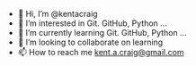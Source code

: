 - 👋 Hi, I’m @kentacraig
- 👀 I’m interested in Git. GitHub, Python ...
- 🌱 I’m currently learning Git. GitHub, Python ...
- 💞️ I’m looking to collaborate on learning
- 📫 How to reach me kent.a.craig@gmail.com

<!---
kentacraig/kentacraig is a ✨ special ✨ repository because its `README.md` (this file) appears on your GitHub profile.
You can click the Preview link to take a look at your changes.
--->
